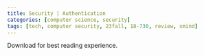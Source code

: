 ```yaml
---
title: Security | Authentication
categories: [computer science, security]
tags: [tech, computer security, 23fall, 18-730, review, xmind]
---
```


Download for best reading experience.

<object data="{{ site.baseurl }}/assets/pdf/23fall-midterm/18730-authentication.pdf" type="application/pdf" width="100%" height="1000px">
</object>

